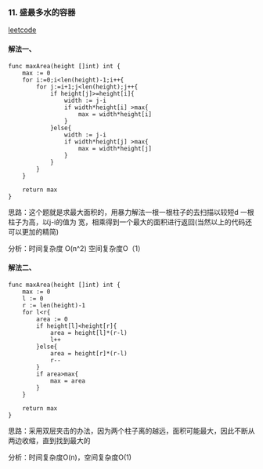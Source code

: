 ### 11. 盛最多水的容器
[leetcode](https://leetcode-cn.com/problems/container-with-most-water/)


#### 解法一、
```
func maxArea(height []int) int {
	max := 0
    for i:=0;i<len(height)-1;i++{
		for j:=i+1;j<len(height);j++{
			if height[j]>=height[i]{
				width := j-i
				if width*height[i] >max{
					max = width*height[i]
				}
			}else{
				width := j-i
				if width*height[j] >max{
					max = width*height[j]
				}
			}
		}
	}

	return max
}
```

思路：这个题就是求最大面积的，用暴力解法一根一根柱子的去扫描以较短d 一根柱子为高，以j-i的值为
宽，相乘得到一个最大的面积进行返回(当然以上的代码还可以更加的精简)

分析：时间复杂度 O(n^2) 空间复杂度O（1）

#### 解法二、

```
func maxArea(height []int) int {
	max := 0
	l := 0
	r := len(height)-1
	for l<r{
		area := 0
		if height[l]<height[r]{
			area = height[l]*(r-l)
			l++
		}else{
			area = height[r]*(r-l)
			r--
		}
		if area>max{
			max = area
		}
	}

	return max
}
```
思路：采用双层夹击的办法，因为两个柱子离的越远，面积可能最大，因此不断从两边收缩，直到找到最大的
 
分析：时间复杂度O(n)，空间复杂度O(1)